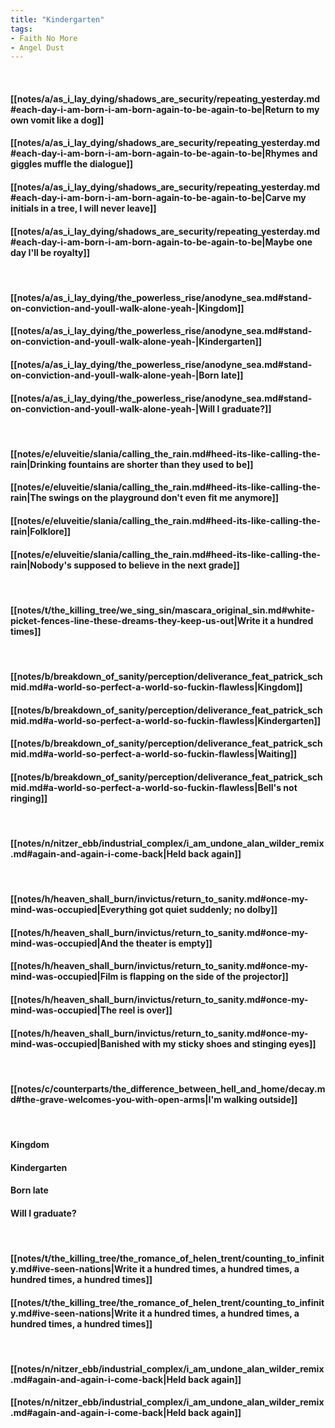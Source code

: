 ```yaml
---
title: "Kindergarten"
tags:
- Faith No More
- Angel Dust
---
```

&nbsp;
#### [[notes/a/as_i_lay_dying/shadows_are_security/repeating_yesterday.md#each-day-i-am-born-i-am-born-again-to-be-again-to-be|Return to my own vomit like a dog]]
#### [[notes/a/as_i_lay_dying/shadows_are_security/repeating_yesterday.md#each-day-i-am-born-i-am-born-again-to-be-again-to-be|Rhymes and giggles muffle the dialogue]]
#### [[notes/a/as_i_lay_dying/shadows_are_security/repeating_yesterday.md#each-day-i-am-born-i-am-born-again-to-be-again-to-be|Carve my initials in a tree, I will never leave]]
#### [[notes/a/as_i_lay_dying/shadows_are_security/repeating_yesterday.md#each-day-i-am-born-i-am-born-again-to-be-again-to-be|Maybe one day I'll be royalty]]
&nbsp;
#### [[notes/a/as_i_lay_dying/the_powerless_rise/anodyne_sea.md#stand-on-conviction-and-youll-walk-alone-yeah-|Kingdom]]
#### [[notes/a/as_i_lay_dying/the_powerless_rise/anodyne_sea.md#stand-on-conviction-and-youll-walk-alone-yeah-|Kindergarten]]
#### [[notes/a/as_i_lay_dying/the_powerless_rise/anodyne_sea.md#stand-on-conviction-and-youll-walk-alone-yeah-|Born late]]
#### [[notes/a/as_i_lay_dying/the_powerless_rise/anodyne_sea.md#stand-on-conviction-and-youll-walk-alone-yeah-|Will I graduate?]]
&nbsp;
#### [[notes/e/eluveitie/slania/calling_the_rain.md#heed-its-like-calling-the-rain|Drinking fountains are shorter than they used to be]]
#### [[notes/e/eluveitie/slania/calling_the_rain.md#heed-its-like-calling-the-rain|The swings on the playground don't even fit me anymore]]
#### [[notes/e/eluveitie/slania/calling_the_rain.md#heed-its-like-calling-the-rain|Folklore]]
#### [[notes/e/eluveitie/slania/calling_the_rain.md#heed-its-like-calling-the-rain|Nobody's supposed to believe in the next grade]]
&nbsp;
#### [[notes/t/the_killing_tree/we_sing_sin/mascara_original_sin.md#white-picket-fences-line-these-dreams-they-keep-us-out|Write it a hundred times]]
&nbsp;
#### [[notes/b/breakdown_of_sanity/perception/deliverance_feat_patrick_schmid.md#a-world-so-perfect-a-world-so-fuckin-flawless|Kingdom]]
#### [[notes/b/breakdown_of_sanity/perception/deliverance_feat_patrick_schmid.md#a-world-so-perfect-a-world-so-fuckin-flawless|Kindergarten]]
#### [[notes/b/breakdown_of_sanity/perception/deliverance_feat_patrick_schmid.md#a-world-so-perfect-a-world-so-fuckin-flawless|Waiting]]
#### [[notes/b/breakdown_of_sanity/perception/deliverance_feat_patrick_schmid.md#a-world-so-perfect-a-world-so-fuckin-flawless|Bell's not ringing]]
&nbsp;
#### [[notes/n/nitzer_ebb/industrial_complex/i_am_undone_alan_wilder_remix.md#again-and-again-i-come-back|Held back again]]
&nbsp;
#### [[notes/h/heaven_shall_burn/invictus/return_to_sanity.md#once-my-mind-was-occupied|Everything got quiet suddenly; no dolby]]
#### [[notes/h/heaven_shall_burn/invictus/return_to_sanity.md#once-my-mind-was-occupied|And the theater is empty]]
#### [[notes/h/heaven_shall_burn/invictus/return_to_sanity.md#once-my-mind-was-occupied|Film is flapping on the side of the projector]]
#### [[notes/h/heaven_shall_burn/invictus/return_to_sanity.md#once-my-mind-was-occupied|The reel is over]]
#### [[notes/h/heaven_shall_burn/invictus/return_to_sanity.md#once-my-mind-was-occupied|Banished with my sticky shoes and stinging eyes]]
&nbsp;
#### [[notes/c/counterparts/the_difference_between_hell_and_home/decay.md#the-grave-welcomes-you-with-open-arms|I'm walking outside]]
&nbsp;
#### Kingdom
#### Kindergarten
#### Born late
#### Will I graduate?
&nbsp;
#### [[notes/t/the_killing_tree/the_romance_of_helen_trent/counting_to_infinity.md#ive-seen-nations|Write it a hundred times, a hundred times, a hundred times, a hundred times]]
#### [[notes/t/the_killing_tree/the_romance_of_helen_trent/counting_to_infinity.md#ive-seen-nations|Write it a hundred times, a hundred times, a hundred times, a hundred times]]
&nbsp;
#### [[notes/n/nitzer_ebb/industrial_complex/i_am_undone_alan_wilder_remix.md#again-and-again-i-come-back|Held back again]]
#### [[notes/n/nitzer_ebb/industrial_complex/i_am_undone_alan_wilder_remix.md#again-and-again-i-come-back|Held back again]]
